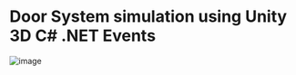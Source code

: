 # Door System simulation using Unity 3D C# .NET Events

![image](https://user-images.githubusercontent.com/50957846/182476176-49c6b3a8-e92f-4f3a-8155-9d677e385fd4.png)
